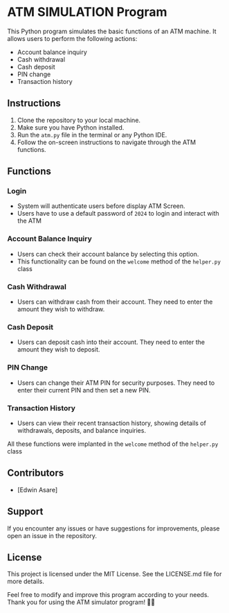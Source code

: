 # ATM SIMULATION Program
This Python program simulates the basic functions of an ATM machine. It allows users to perform the following actions:
- Account balance inquiry
- Cash withdrawal
- Cash deposit
- PIN change
- Transaction history

## Instructions

1. Clone the repository to your local machine.
2. Make sure you have Python installed.
3. Run the `atm.py` file in the terminal or any Python IDE.
4. Follow the on-screen instructions to navigate through the ATM functions.

## Functions

### Login
-  System will authenticate users before display ATM Screen.
-  Users have to use a default password of `2024` to login and interact with the ATM

### Account Balance Inquiry
-	Users can check their account balance by selecting this option.
-   This functionality can be found on the `welcome` method of the `helper.py` class

### Cash Withdrawal
-	Users can withdraw cash from their account. They need to enter the amount they wish to withdraw.

### Cash Deposit
-	Users can deposit cash into their account. They need to enter the amount they wish to deposit.

### PIN Change
-	Users can change their ATM PIN for security purposes. They need to enter their current PIN and then set a new PIN.

### Transaction History
-	Users can view their recent transaction history, showing details of withdrawals, deposits, and balance inquiries.

All these functions were implanted in the `welcome` method of the `helper.py` class

## Contributors
- [Edwin Asare]

## Support
If you encounter any issues or have suggestions for improvements, please open an issue in the repository.

## License
This project is licensed under the MIT License. See the LICENSE.md file for more details.

Feel free to modify and improve this program according to your needs. Thank you for using the ATM simulator program! 🏧🚀
